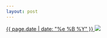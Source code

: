```yaml
---
layout: post
---
```


<p>
  <a href="/81">
    <time>{{ page.date | date: "%e %B %Y" }}</time>
    <img src="https://s3.amazonaws.com/life.aaronjgreenberg.com/81.jpg">
  </a>
  
</p>
